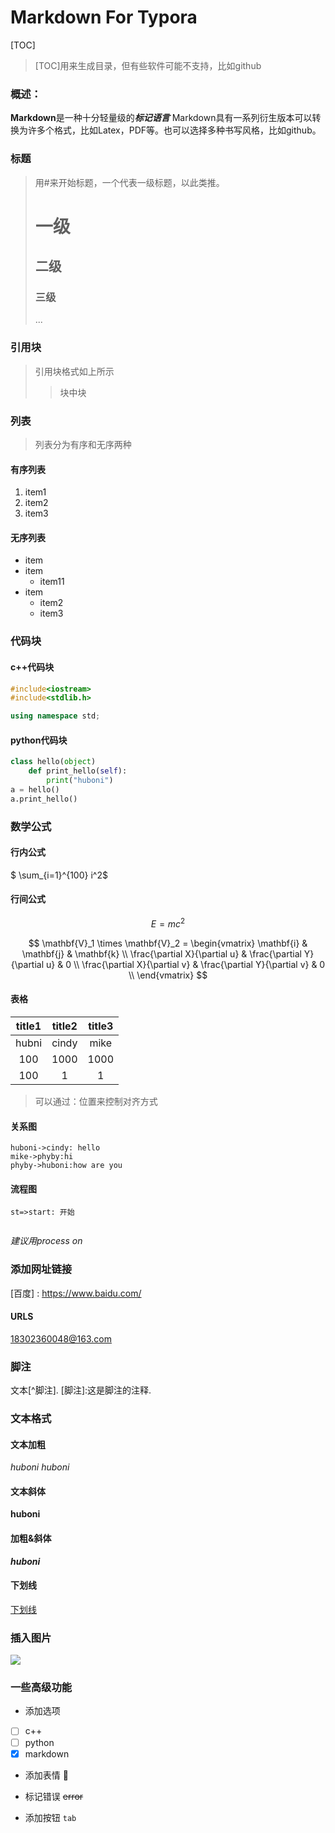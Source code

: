 # Markdown For Typora

[TOC]
>[TOC]用来生成目录，但有些软件可能不支持，比如github

### 概述：
**Markdown**是一种十分轻量级的***标记语言*** Markdown具有一系列衍生版本可以转换为许多个格式，比如Latex，PDF等。也可以选择多种书写风格，比如github。
### 标题
>用#来开始标题，一个代表一级标题，以此类推。
> # 一级
> ## 二级
> ### 三级
> ...

### 引用块
> 引用块格式如上所示
>  >块中块
>  >

### 列表
> 列表分为有序和无序两种

#### 有序列表
1. item1
2. item2
3. item3
#### 无序列表
+ item
+ item 
  + item11
+ item
  + item2
  + item3
### 代码块
#### c++代码块
``` c++
#include<iostream>
#include<stdlib.h>

using namespace std;
```
#### python代码块
```python
class hello(object)
	def print_hello(self):
        print("huboni")
a = hello()
a.print_hello()
```
### 数学公式
#### 行内公式
$ \sum_{i=1}^{100} i^2$
#### 行间公式
$$
E=mc^2
$$

$$
\mathbf{V}_1 \times \mathbf{V}_2 =  \begin{vmatrix} 
\mathbf{i} & \mathbf{j} & \mathbf{k} \\
\frac{\partial X}{\partial u} &  \frac{\partial Y}{\partial u} & 0 \\
\frac{\partial X}{\partial v} &  \frac{\partial Y}{\partial v} & 0 \\
\end{vmatrix}
$$
#### 表格

| title1 | title2 | title3 |
| :------: | :------: | :------: |
| hubni  | cindy  | mike   |
| 100    | 1000   | 1000   |
| 100    | 1      | 1      |
> 可以通过：位置来控制对齐方式

#### 关系图
``` sequence
huboni->cindy: hello
mike->phyby:hi
phyby->huboni:how are you
```
#### 流程图
``` flow 
st=>start: 开始


```

*建议用process on*
### 添加网址链接
[百度] :  https://www.baidu.com/
#### URLS
<18302360048@163.com>
### 脚注
文本[^脚注].
[脚注]:这是脚注的注释.
### 文本格式
#### 文本加粗
*huboni*
_huboni_
#### 文本斜体
**huboni**
#### 加粗&斜体
***huboni***
#### 下划线
<u>下划线</u>
###  插入图片
![](/home/hu/Pictures/thumb.jpg)
### 一些高级功能
+ 添加选项
- [ ] c++
- [ ] python
- [x] markdown
+ 添加表情
  :car:

+ 标记错误
  ~~error~~

+ 添加按钮
  `tab`

  